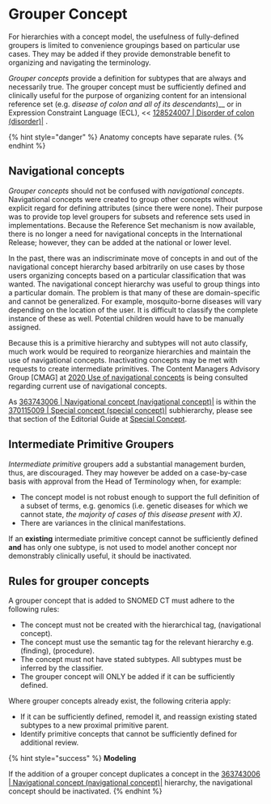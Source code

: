 # Grouper Concept

For hierarchies with a concept model, the usefulness of fully-defined groupers is limited to convenience groupings based on particular use cases. They may be added if they provide demonstrable benefit to organizing and navigating the terminology.

_Grouper concepts_ provide a definition for subtypes that are always and necessarily true. The grouper concept must be sufficiently defined and clinically useful for the purpose of organizing content for an intensional reference set (e.g. _disease of colon_ _and all of its descendants_)\_\_ or in Expression Constraint Language (ECL), << [128524007 | Disorder of colon (disorder)|](http://snomed.info/id/128524007) .

{% hint style="danger" %}
Anatomy concepts have separate rules.
{% endhint %}

## Navigational concepts

_Grouper concepts_ should not be confused with _navigational concepts_. Navigational concepts were created to group other concepts without explicit regard for defining attributes (since there were none). Their purpose was to provide top level groupers for subsets and reference sets used in implementations. Because the Reference Set mechanism is now available, there is no longer a need for navigational concepts in the International Release; however, they can be added at the national or lower level.

In the past, there was an indiscriminate move of concepts in and out of the navigational concept hierarchy based arbitrarily on use cases by those users organizing concepts based on a particular classification that was wanted. The navigational concept hierarchy was useful to group things into a particular domain. The problem is that many of these are domain-specific and cannot be generalized. For example, mosquito-borne diseases will vary depending on the location of the user. It is difficult to classify the complete instance of these as well. Potential children would have to be manually assigned.

Because this is a primitive hierarchy and subtypes will not auto classify, much work would be required to reorganize hierarchies and maintain the use of navigational concepts. Inactivating concepts may be met with requests to create intermediate primitives. The Content Managers Advisory Group \[CMAG] at [2020 Use of navigational concepts](https://prod-confluence.ihtsdotools.org/display/cmag/2020+Use+of+navigational+concepts) is being consulted regarding current use of navigational concepts.

As [363743006 | Navigational concept (navigational concept)|](http://snomed.info/id/363743006) is within the [370115009 | Special concept (special concept)|](http://snomed.info/id/370115009) subhierarchy, please see that section of the Editorial Guide at [Special Concept](../../domain-specific-modeling/special-concept/special-concept.md).

## Intermediate Primitive Groupers

_Intermediate primitive_ groupers add a substantial management burden, thus, are discouraged. They may however be added on a case-by-case basis with approval from the Head of Terminology when, for example:

* The concept model is not robust enough to support the full definition of a subset of terms, e.g. genomics (i.e. genetic diseases for which we cannot state, _the majority of cases of this disease present with X)_.
* There are variances in the clinical manifestations.

If an **existing** intermediate primitive concept cannot be sufficiently defined **and** has only one subtype, is not used to model another concept nor demonstrably clinically useful, it should be inactivated.

## Rules for grouper concepts

A grouper concept that is added to SNOMED CT must adhere to the following rules:

* The concept must not be created with the hierarchical tag, (navigational concept)_._
* The concept must use the semantic tag for the relevant hierarchy e.g. (finding), (procedure).
* The concept must not have stated subtypes. All subtypes must be inferred by the classifier.
* The grouper concept will ONLY be added if it can be sufficiently defined.

Where grouper concepts already exist, the following criteria apply:

* If it can be sufficiently defined, remodel it, and reassign existing stated subtypes to a new proximal primitive parent.
* Identify primitive concepts that cannot be sufficiently defined for additional review.

{% hint style="success" %}
**Modeling**

If the addition of a grouper concept duplicates a concept in the [363743006 | Navigational concept (navigational concept)|](http://snomed.info/id/363743006) hierarchy, the navigational concept should be inactivated.
{% endhint %}
